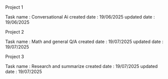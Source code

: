Project 1

Task name : Conversational Ai 
created date : 19/06/2025 
updated date : 19/06/2025

Project 2

Task name : Math and general Q/A
created date : 19/07/2025 
updated date : 19/07/2025

Project 3

Task name : Research and summarize
created date : 19/07/2025 
updated date : 19/07/2025
